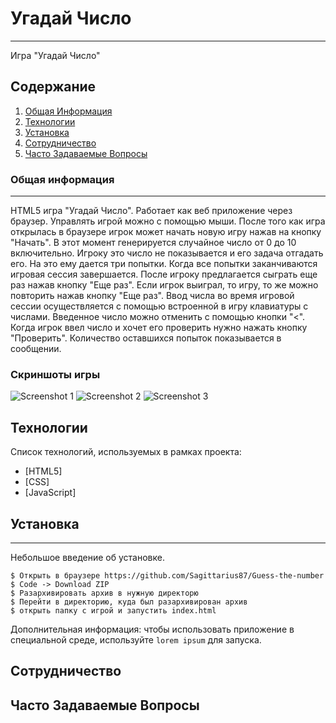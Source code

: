 # Угадай Число
***
Игра "Угадай Число"
## Содержание
1. [Общая Информация](#general-info)
2. [Технологии](#technologies)
3. [Установка](#installation)
4. [Сотрудничество](#collaboration)
5. [Часто Задаваемые Вопросы](#faqs)
### Общая информация
***
HTML5 игра "Угадай Число". Работает как веб приложение через браузер. Управлять игрой можно с помощью мыши. После того как игра открылась в браузере игрок может начать новую игру нажав на кнопку "Начать". В этот момент генерируется случайное число от 0 до 10 включительно. Игроку это число не показывается и его задача отгадать его. На это ему дается три попытки. Когда все попытки заканчиваются игровая сессия завершается. После игроку предлагается сыграть еще раз нажав кнопку "Еще раз". Если игрок выиграл, то игру, то же можно повторить нажав кнопку "Еще раз". Ввод числа во время игровой сессии осуществляется с помощью встроенной в игру клавиатуры с числами. Введенное число можно отменить с помощью кнопки "<". Когда игрок ввел число и хочет его проверить нужно нажать кнопку "Проверить". Количество оставшихся попыток показывается в сообщении.
### Скриншоты игры
![Screenshot 1](screenshot/Screenshot_2023-11-14_11-52-30.png)
![Screenshot 2](screenshot/Screenshot_2023-11-14_11-56-53.png)
![Screenshot 3](screenshot/Screenshot_2023-11-14_11-58-25.png)
## Технологии
Список технологий, используемых в рамках проекта:
* [HTML5]
* [CSS]
* [JavaScript]
## Установка
***
Небольшое введение об установке.
```
$ Открыть в браузере https://github.com/Sagittarius87/Guess-the-number
$ Code -> Download ZIP
$ Разархивировать архив в нужную директорю 
$ Перейти в директорию, куда был разархивирован архив
$ открыть папку с игрой и запустить index.html
```
Дополнительная информация: чтобы использовать приложение в специальной среде, используйте ```lorem ipsum``` для запуска.
## Сотрудничество
## Часто Задаваемые Вопросы
